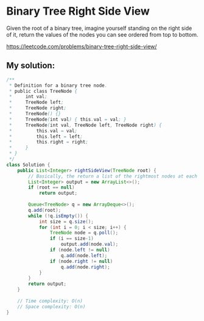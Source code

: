 # Binary Tree Right Side View

Given the root of a binary tree, imagine yourself standing on the right side of it, return the values of the nodes you can see ordered from top to bottom.

https://leetcode.com/problems/binary-tree-right-side-view/

## My solution:

```Java
/**
 * Definition for a binary tree node.
 * public class TreeNode {
 *     int val;
 *     TreeNode left;
 *     TreeNode right;
 *     TreeNode() {}
 *     TreeNode(int val) { this.val = val; }
 *     TreeNode(int val, TreeNode left, TreeNode right) {
 *         this.val = val;
 *         this.left = left;
 *         this.right = right;
 *     }
 * }
 */
class Solution {
    public List<Integer> rightSideView(TreeNode root) {
        // Basically, the return a list of the rightmost nodes at each level
        List<Integer> output = new ArrayList<>();
        if (root == null)
            return output;
        
        Queue<TreeNode> q = new ArrayDeque<>();
        q.add(root);
        while (!q.isEmpty()) {
            int size = q.size();
            for (int i = 0; i < size; i++) {
                TreeNode node = q.poll();
                if (i == size-1)
                    output.add(node.val);
                if (node.left != null)
                    q.add(node.left);
                if (node.right != null)
                    q.add(node.right);
            }
        }
        return output;
    }
    
    // Time complexity: O(n)
    // Space complexity: O(n)
}
```

